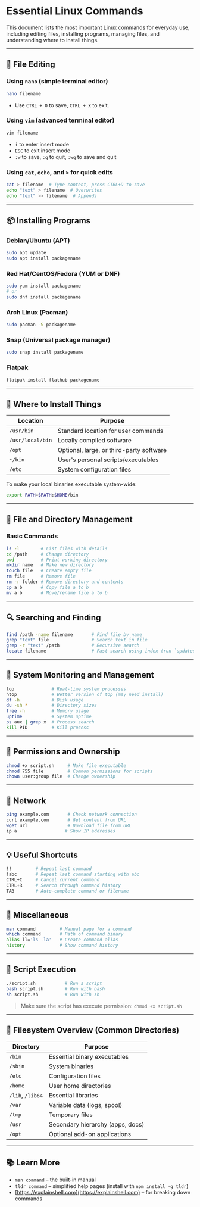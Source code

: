 
# Essential Linux Commands

This document lists the most important Linux commands for everyday use, including editing files, installing programs, managing files, and understanding where to install things.

---

## 📝 File Editing

### Using `nano` (simple terminal editor)
```bash
nano filename
```
- Use `CTRL + O` to save, `CTRL + X` to exit.

### Using `vim` (advanced terminal editor)
```bash
vim filename
```
- `i` to enter insert mode
- `ESC` to exit insert mode
- `:w` to save, `:q` to quit, `:wq` to save and quit

### Using `cat`, `echo`, and `>` for quick edits
```bash
cat > filename  # Type content, press CTRL+D to save
echo "text" > filename  # Overwrites
echo "text" >> filename  # Appends
```

---

## 📦 Installing Programs

### Debian/Ubuntu (APT)
```bash
sudo apt update
sudo apt install packagename
```

### Red Hat/CentOS/Fedora (YUM or DNF)
```bash
sudo yum install packagename
# or
sudo dnf install packagename
```

### Arch Linux (Pacman)
```bash
sudo pacman -S packagename
```

### Snap (Universal package manager)
```bash
sudo snap install packagename
```

### Flatpak
```bash
flatpak install flathub packagename
```

---

## 📂 Where to Install Things

| Location               | Purpose                                           |
|------------------------|---------------------------------------------------|
| `/usr/bin`             | Standard location for user commands               |
| `/usr/local/bin`       | Locally compiled software                         |
| `/opt`                 | Optional, large, or third-party software          |
| `~/bin`                | User's personal scripts/executables               |
| `/etc`                 | System configuration files                        |

To make your local binaries executable system-wide:
```bash
export PATH=$PATH:$HOME/bin
```

---

## 📁 File and Directory Management

### Basic Commands
```bash
ls -l        # List files with details
cd /path     # Change directory
pwd          # Print working directory
mkdir name   # Make new directory
touch file   # Create empty file
rm file      # Remove file
rm -r folder # Remove directory and contents
cp a b       # Copy file a to b
mv a b       # Move/rename file a to b
```

---

## 🔍 Searching and Finding

```bash
find /path -name filename       # Find file by name
grep "text" file                # Search text in file
grep -r "text" /path            # Recursive search
locate filename                 # Fast search using index (run `updatedb` first)
```

---

## 🔧 System Monitoring and Management

```bash
top              # Real-time system processes
htop             # Better version of top (may need install)
df -h            # Disk usage
du -sh *         # Directory sizes
free -h          # Memory usage
uptime           # System uptime
ps aux | grep x  # Process search
kill PID         # Kill process
```

---

## 🔐 Permissions and Ownership

```bash
chmod +x script.sh     # Make file executable
chmod 755 file         # Common permissions for scripts
chown user:group file  # Change ownership
```

---

## 🔄 Network

```bash
ping example.com       # Check network connection
curl example.com       # Get content from URL
wget url               # Download file from URL
ip a                  # Show IP addresses
```

---

## 💡 Useful Shortcuts

```bash
!!         # Repeat last command
!abc       # Repeat last command starting with abc
CTRL+C     # Cancel current command
CTRL+R     # Search through command history
TAB        # Auto-complete command or filename
```

---

## 📜 Miscellaneous

```bash
man command         # Manual page for a command
which command       # Path of command binary
alias ll='ls -la'   # Create command alias
history             # Show command history
```

---

## 🔁 Script Execution

```bash
./script.sh           # Run a script
bash script.sh        # Run with bash
sh script.sh          # Run with sh
```

> Make sure the script has execute permission: `chmod +x script.sh`

---

## 📁 Filesystem Overview (Common Directories)

| Directory      | Purpose                          |
|----------------|----------------------------------|
| `/bin`         | Essential binary executables     |
| `/sbin`        | System binaries                  |
| `/etc`         | Configuration files              |
| `/home`        | User home directories            |
| `/lib`, `/lib64` | Essential libraries            |
| `/var`         | Variable data (logs, spool)      |
| `/tmp`         | Temporary files                  |
| `/usr`         | Secondary hierarchy (apps, docs) |
| `/opt`         | Optional add-on applications     |

---

## 📚 Learn More

- `man command` – the built-in manual
- `tldr command` – simplified help pages (install with `npm install -g tldr`)
- [https://explainshell.com](https://explainshell.com) – for breaking down commands
